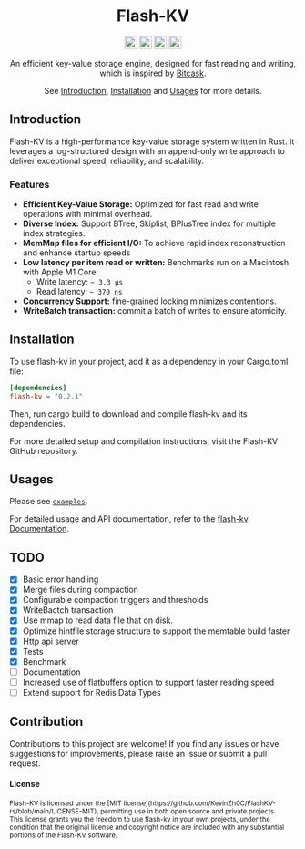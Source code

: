 <div align="center">
<h1>Flash-KV</h1>
</div>

<div align="center">

[<img alt="github" src="https://img.shields.io/badge/github-Kevinzh0C%2Fflash--kv-8da0cb?style=for-the-badge&logo=GitHub&label=github&color=8da0cb" height="22">][Github-url]
[<img alt="Build" src="https://img.shields.io/github/actions/workflow/status/Kevinzh0C/FlashKV-rs/rust.yml?branch=main&style=for-the-badge&logo=Github-Actions" height="22">][CI-url]
[<img alt="Codecov" src="https://codecov.io/gh/Kevinzh0C/flash-kv/graph/badge.svg?token=DRSZ6RG2S8" height="22">][codecov-url]
[<img alt="GitHub License" src="https://img.shields.io/github/license/Kevinzh0C/FlashKV-rs?style=for-the-badge&logo=license&label=license" height="22">][License-url]

An efficient key-value storage engine, designed for fast reading and writing, which is inspired by [Bitcask][bitcask_url].

See [Introduction](#introduction), [Installation](#installation) and [Usages](#usages) for more details.

</div>

## Introduction

Flash-KV is a high-performance key-value storage system written in Rust. It leverages a log-structured design with an append-only write approach to deliver exceptional speed, reliability, and scalability.

### Features

- **Efficient Key-Value Storage:** Optimized for fast read and write operations with minimal overhead.
- **Diverse Index:** Support BTree, Skiplist, BPlusTree index for multiple index strategies.
- **MemMap files for efficient I/O:**  To achieve rapid index reconstruction and enhance startup speeds
- **Low latency per item read or written:** Benchmarks run on a Macintosh with Apple M1 Core:
    - Write latency:  `~ 3.3 µs`
    - Read latency:  `~ 370 ns` 
- **Concurrency Support:**   fine-grained locking minimizes contentions.
- **WriteBatch transaction:**   commit a batch of writes to ensure atomicity.


## Installation

To use flash-kv in your project, add it as a dependency in your Cargo.toml file:

  ```toml
  [dependencies]
  flash-kv = "0.2.1"
  ```
Then, run cargo build to download and compile flash-kv and its dependencies.

For more detailed setup and compilation instructions, visit the Flash-KV GitHub repository.

## Usages
Please see [`examples`].

For detailed usage and API documentation, refer to the [flash-kv Documentation](https://docs.rs/flash-kv).

## TODO

- [X] Basic error handling
- [X] Merge files during compaction
- [X] Configurable compaction triggers and thresholds
- [X] WriteBactch transaction
- [X] Use mmap to read data file that on disk.
- [X] Optimize hintfile storage structure to support the memtable build faster 
- [X] Http api server
- [X] Tests
- [X] Benchmark
- [ ] Documentation 
- [ ] Increased use of flatbuffers option to support faster reading speed
- [ ] Extend support for Redis Data Types

## Contribution

Contributions to this project are welcome! If you find any issues or have suggestions for improvements, please raise an issue or submit a pull request.


#### License

<sup>
Flash-KV is licensed under the [MIT license](https://github.com/KevinZh0C/FlashKV-rs/blob/main/LICENSE-MIT), permitting use in both open source and private projects.
</sup>
<br>
<sub>
This license grants you the freedom to use flash-kv in your own projects, under the condition that the original license and copyright notice are included with any substantial portions of the Flash-KV software.
</sub>


[Github-url]: https://github.com/KevinZh0C/FlashKV-rs
[CI-url]: https://github.com/Kevinzh0C/FlashKV-rs/actions/workflows/rust.yml
[doc-url]: https://docs.rs/flash-kv

[crates-url]: https://crates.io/crates/flash-kv
[codecov-url]: https://app.codecov.io/gh/KevinZh0C/FlashKV-rs
[bitcask_url]: https://riak.com/assets/bitcask-intro.pdf
[`examples`]: https://github.com/KevinZh0C/FlashKV-rs/tree/main/examples
[License-url]: LICENSE
